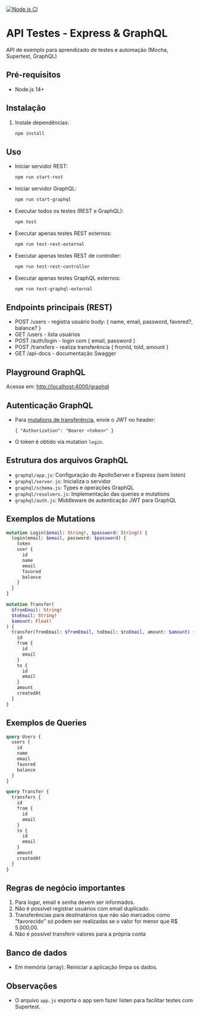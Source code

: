 
[![Node.js CI](https://github.com/leuthier/API-Transferencia/actions/workflows/nodejs.yml/badge.svg)](https://github.com/leuthier/API-Transferencia/actions/workflows/nodejs.yml)

# API Testes - Express & GraphQL

API de exemplo para aprendizado de testes e automação (Mocha, Supertest, GraphQL)

## Pré-requisitos

- Node.js 14+

## Instalação

1. Instale dependências:
   ```sh
   npm install
   ```

## Uso


- Iniciar servidor REST:
  ```sh
  npm run start-rest
  ```
- Iniciar servidor GraphQL:
  ```sh
  npm run start-graphql
  ```
- Executar todos os testes (REST e GraphQL):
  ```sh
  npm test
  ```
- Executar apenas testes REST externos:
  ```sh
  npm run test-rest-external
  ```
- Executar apenas testes REST de controller:
  ```sh
  npm run test-rest-controller
  ```
- Executar apenas testes GraphQL externos:
  ```sh
  npm run test-graphql-external
  ```

## Endpoints principais (REST)

- POST /users - registra usuário
  body: { name, email, password, favored?, balance? }
- GET /users - lista usuários
- POST /auth/login - login com { email, password }
- POST /transfers - realiza transferência { fromId, toId, amount }
- GET /api-docs - documentação Swagger

## Playground GraphQL

Acesse em: [http://localhost:4000/graphql](http://localhost:4000/graphql)

## Autenticação GraphQL
- Para [mutations de transferência](#exemplos-de-mutations), envie o JWT no header:
  ```
  { "Authorization": "Bearer <token>" }
  ```
- O token é obtido via mutation `login`.

## Estrutura dos arquivos GraphQL
- `graphql/app.js`: Configuração do ApolloServer e Express (sem listen)
- `graphql/server.js`: Inicializa o servidor
- `graphql/schema.js`: Types e operações GraphQL
- `graphql/resolvers.js`: Implementação das queries e mutations
- `graphql/auth.js`: Middleware de autenticação JWT para GraphQL

## Exemplos de Mutations
```graphql
mutation Login($email: String!, $password: String!) {
  login(email: $email, password: $password) {
    token
    user {
      id
      name
      email
      favored
      balance
    }
  }
}
```

```graphql
mutation Transfer(
  $fromEmail: String!
  $toEmail: String!
  $amount: Float!
) {
  transfer(fromEmail: $fromEmail, toEmail: $toEmail, amount: $amount) {
    id
    from {
      id
      email
    }
    to {
      id
      email
    }
    amount
    createdAt
  }
}
```

## Exemplos de Queries
```graphql
query Users {
  users {
    id
    name
    email
    favored
    balance
  }
}
```

```graphql
query Transfer {
  transfers {
    id
    from {
      id
      email
    }
    to {
      id
      email
    }
    amount
    createdAt
  }
}
```

## Regras de negócio importantes

1) Para logar, email e senha devem ser informados.
2) Não é possível registrar usuários com email duplicado.
3) Transferências para destinatários que não são marcados como "favorecido" só podem ser realizadas se o valor for menor que R$ 5.000,00.
4) Não é possível transferir valores para a própria conta

## Banco de dados

- Em memória (array). Reiniciar a aplicação limpa os dados.

## Observações

- O arquivo `app.js` exporta o app sem fazer listen para facilitar testes com Supertest.
